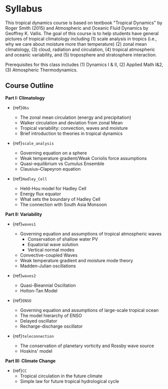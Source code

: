 # Syllabus 
This tropical dynamics course is based on textbook "Tropical Dynamics" by Roger Smith (2015) and Atmospheric and Oceanic Fluid Dynamics by Geoffrey K. Vallis. The goal of this course is to help students have general pictures of tropical climatology including (1) scale analysis in tropics (i.e., why we care about moisture more than temperature) (2) zonal mean climatology, (3) cloud, radiation and circulation, (4) tropical atmospheric and oceanic variability, and (5) troposphere and stratosphere interaction. 

Prerequisites for this class includes (1) Dynamics I & II, (2) Applied Math I&2, (3) Atmospheric Thermodynamics. 

## Course Outline
__Part I: Climatology__
* {ref}`Obs`
	* The zonal mean circulation (energy and precipitation)
    * Walker circulation and deviation from zonal Mean
    * Tropical variability: convection, waves and moisture
    * Brief introduction to theories in tropical dynamics 
         
* {ref}`scale_analysis`
    * Governing equation on a sphere
    * Weak temperature gradient/Weak Coriolis force assumptions
    * Quasi-equilibrium vs Cumulus Ensemble
    * Clausius–Clapeyron equation

* {ref}`Hadley_Cell`
    * Held-Hou model for Hadley Cell
    * Energy flux equator
    * What sets the boundary of Hadley Cell
    * The connection with South Asia Monsoon

__Part II: Variability__
* {ref}`waves1`
    * Governing equation and assumptions of tropical atmospheric waves
        * Conservation of shallow water PV
        * Equatorial wave solution 
        * Vertical normal modes
    * Convective-coupled Waves
    * Weak temperature gradient and moisture mode theory
    * Madden-Julian oscillations

* {ref}`waves2`
    * Quasi-Bieannial Oscillation
    * Holton-Tan Model  
  
* {ref}`ENSO`
    * Governing equation and assumptions of large-scale tropical ocean
    * The model hierarchy of ENSO
    * Delayed oscillator
    * Recharge-discharge oscillator

* {ref}`teleconnection`
    * The conservation of planetary vorticity and Rossby wave source
    * Hoskins' model  
  
__Part III: Climate Change__
* {ref}`CC`
    * Tropical circulation in the future climate 
    * Simple law for future tropical hydrological cycle